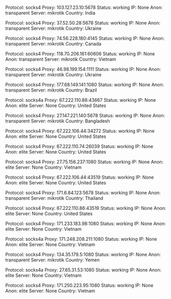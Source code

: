 Protocol: socks4
Proxy: 103.127.23.10:5678
Status: working
IP: None
Anon: transparent
Server: mikrotik
Country: India

Protocol: socks4
Proxy: 37.52.50.28:5678
Status: working
IP: None
Anon: transparent
Server: mikrotik
Country: Ukraine

Protocol: socks4
Proxy: 74.56.228.180:4145
Status: working
IP: None
Anon: transparent
Server: mikrotik
Country: Canada

Protocol: socks4
Proxy: 118.70.206.161:60606
Status: working
IP: None
Anon: transparent
Server: mikrotik
Country: Vietnam

Protocol: socks4
Proxy: 46.98.199.154:1111
Status: working
IP: None
Anon: transparent
Server: mikrotik
Country: Ukraine

Protocol: socks4
Proxy: 177.68.149.141:1080
Status: working
IP: None
Anon: transparent
Server: mikrotik
Country: Brazil

Protocol: socks4a
Proxy: 67.222.110.88:43667
Status: working
IP: None
Anon: elite
Server: None
Country: United States

Protocol: socks4
Proxy: 27.147.221.140:5678
Status: working
IP: None
Anon: transparent
Server: mikrotik
Country: Bangladesh

Protocol: socks4
Proxy: 67.222.106.44:34272
Status: working
IP: None
Anon: elite
Server: None
Country: United States

Protocol: socks4
Proxy: 67.222.110.74:26039
Status: working
IP: None
Anon: elite
Server: None
Country: United States

Protocol: socks4
Proxy: 27.75.156.237:1080
Status: working
IP: None
Anon: elite
Server: None
Country: Vietnam

Protocol: socks4
Proxy: 67.222.106.44:43519
Status: working
IP: None
Anon: elite
Server: None
Country: United States

Protocol: socks4
Proxy: 171.6.84.123:5678
Status: working
IP: None
Anon: transparent
Server: mikrotik
Country: Thailand

Protocol: socks4
Proxy: 67.222.110.86:43519
Status: working
IP: None
Anon: elite
Server: None
Country: United States

Protocol: socks4
Proxy: 171.233.183.98:1080
Status: working
IP: None
Anon: elite
Server: None
Country: Vietnam

Protocol: socks4a
Proxy: 171.248.208.211:1080
Status: working
IP: None
Anon: elite
Server: None
Country: Vietnam

Protocol: socks4
Proxy: 134.35.179.5:1080
Status: working
IP: None
Anon: transparent
Server: mikrotik
Country: Yemen

Protocol: socks4a
Proxy: 27.65.31.53:1080
Status: working
IP: None
Anon: elite
Server: None
Country: Vietnam

Protocol: socks4
Proxy: 171.250.223.95:1080
Status: working
IP: None
Anon: elite
Server: None
Country: Vietnam


